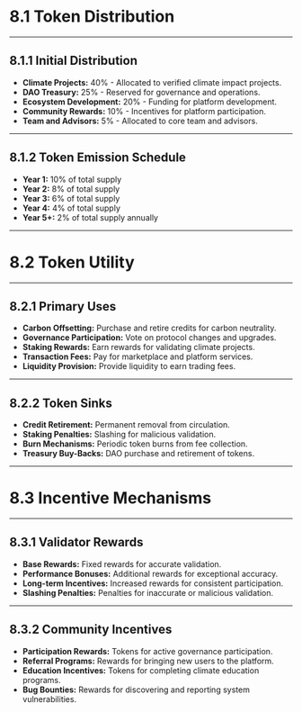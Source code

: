 # 8.1 Token Distribution

---

## 8.1.1 Initial Distribution

* **Climate Projects:** 40% - Allocated to verified climate impact projects.
* **DAO Treasury:** 25% - Reserved for governance and operations.
* **Ecosystem Development:** 20% - Funding for platform development.
* **Community Rewards:** 10% - Incentives for platform participation.
* **Team and Advisors:** 5% - Allocated to core team and advisors.

---

## 8.1.2 Token Emission Schedule

* **Year 1:** 10% of total supply
* **Year 2:** 8% of total supply
* **Year 3:** 6% of total supply
* **Year 4:** 4% of total supply
* **Year 5+:** 2% of total supply annually

---

# 8.2 Token Utility

---

## 8.2.1 Primary Uses

* **Carbon Offsetting:** Purchase and retire credits for carbon neutrality.
* **Governance Participation:** Vote on protocol changes and upgrades.
* **Staking Rewards:** Earn rewards for validating climate projects.
* **Transaction Fees:** Pay for marketplace and platform services.
* **Liquidity Provision:** Provide liquidity to earn trading fees.

---

## 8.2.2 Token Sinks

* **Credit Retirement:** Permanent removal from circulation.
* **Staking Penalties:** Slashing for malicious validation.
* **Burn Mechanisms:** Periodic token burns from fee collection.
* **Treasury Buy-Backs:** DAO purchase and retirement of tokens.

---

# 8.3 Incentive Mechanisms

---

## 8.3.1 Validator Rewards

* **Base Rewards:** Fixed rewards for accurate validation.
* **Performance Bonuses:** Additional rewards for exceptional accuracy.
* **Long-term Incentives:** Increased rewards for consistent participation.
* **Slashing Penalties:** Penalties for inaccurate or malicious validation.

---

## 8.3.2 Community Incentives

* **Participation Rewards:** Tokens for active governance participation.
* **Referral Programs:** Rewards for bringing new users to the platform.
* **Education Incentives:** Tokens for completing climate education programs.
* **Bug Bounties:** Rewards for discovering and reporting system vulnerabilities.